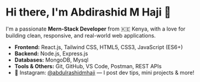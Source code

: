 # Hi there, I'm Abdirashid M Haji 👋

I'm a passionate **Mern-Stack Developer** from 🇰🇪 Kenya, with a love for building clean, responsive, and real-world web applications.<br/>
- **Frontend:** React.js, Tailwind CSS, HTML5, CSS3, JavaScript (ES6+)<br/>
- **Backend:** Node.js, Express.js<br/>
- **Databases:** MongoDB, Mysql<br/>
- **Tools & Others:** Git, GitHub, VS Code, Postman, REST APIs<br/>
- 📸 Instagram: [@abdulrashidmhaji]([https://instagram.com/abdulrashidmhaji](https://www.instagram.com/abdulrashidmhaji?utm_source=qr&igsh=ZmpqOWMydTRqYjFw)) — I post dev tips, mini projects & more!<br/>



